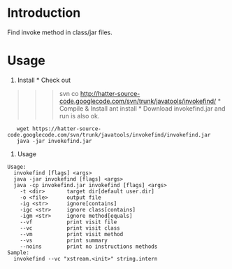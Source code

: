 # Introduction #

Find invoke method in class/jar files.


# Usage #

  1. Install
    * Check out
> > > svn co http://hatter-source-code.googlecode.com/svn/trunk/javatools/invokefind/
    * Compile & Install
> > > ant install
    * Download invokefind.jar and run is also ok.
```
   wget https://hatter-source-code.googlecode.com/svn/trunk/javatools/invokefind/invokefind.jar
   java -jar invokefind.jar
```
  1. Usage
```
Usage:
  invokefind [flags] <args>
  java -jar invokefind [flags] <args>
  java -cp invokefind.jar invokefind [flags] <args>
    -t <dir>       target dir[default user.dir]
    -o <file>      output file
    -ig <str>      ignore[contains]
    -igc <str>     ignore class[contains]
    -igm <str>     ignore method[equals]
    --vf           print visit file
    --vc           print visit class
    --vm           print visit method
    --vs           print summary
    --noins        print no instructions methods
Sample:
  invokefind --vc "xstream.<init>" string.intern
```